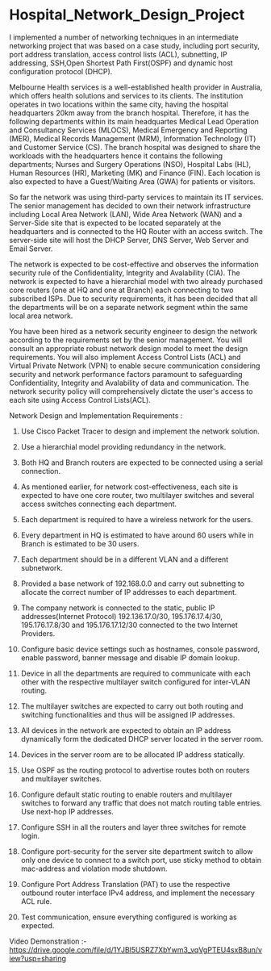# Hospital_Network_Design_Project



I implemented a number of networking techniques in an intermediate networking project that was based on a case study, including port security, port address translation, access control lists (ACL), subnetting, IP addressing, SSH,Open Shortest Path First(OSPF) and dynamic host configuration protocol (DHCP).  




Melbourne Health services is a well-established health provider in Australia, which offers health solutions and services to its clients. The institution operates in two locations within the same city, having the hospital headquarters 20km away from the branch hospital. Therefore, it has the following departments within its main headquartes Medical Lead Operation and Consultancy Services (MLOCS), Medical Emergency and Reporting (MER), Medical Records Management (MRM), Information Technology (IT) and Customer Service (CS). The branch hospital was designed to share the workloads with the headquarters hence it contains the following departments; Nurses and Surgery Operations (NSO), Hospital Labs (HL), Human Resources (HR), Marketing (MK) and Finance (FIN). Each location is also expected to have a Guest/Waiting Area (GWA) for patients or visitors.





So far the network was using third-party services to maintain its IT services. The senior management has decided to own their network infrastructure including Local Area Network (LAN), Wide Area Network (WAN) and a Server-Side site that is expected to be located separately at the headquarters and is connected to the HQ Router with an access switch. The server-side site will host the DHCP Server, DNS Server, Web Server and Email Server.







The network is expected to be cost-effective and observes the information security rule of the Confidentiality, Integrity and Avalability (CIA). The network is expected to have a hierarchial model with two already purchased core routers (one at HQ and one at Branch) each connecting to two subscribed ISPs. Due to security requirements, it has been decided that all the departments will be on a separate network segment wthin the same local area network.





You have been hired as a network security engineer to design the network according to the requirements set by the senior management. You will consult an appropriate robust network design model to meet the design requirements. You will also implement Access Control Lists (ACL) and Virtual Private Network (VPN) to enable secure communication considering security and network performance factors paramount to safeguarding Confidentiality, Integrity and Avalability of data and communication. The network security policy will comprehensively dictate the user's access to each site using Access Control Lists(ACL).







Network Design and Implementation Requirements :







1) Use Cisco Packet Tracer to design and implement the network solution.





2) Use a hierarchial model providing redundancy in the network.





3) Both HQ and Branch routers are expected to be connected using a serial connection.





4) As mentioned earlier, for network cost-effectiveness, each site is expected to have one core router, two multilayer switches and several access switches connecting each department.




5) Each department is required to have a wireless network for the users.





6) Every department in HQ is estimated to have around 60 users while in Branch is estimated to be 30 users.





7) Each department should be in a different VLAN and a different subnetwork.





8) Provided a base network of 192.168.0.0 and carry out subnetting to allocate the correct number of IP addresses to each department.





9) The company network is connected to the static, public IP addresses(Internet Protocol) 192.136.17.0/30, 195.176.17.4/30, 195.176.17.8/30 and 195.176.17.12/30 connected to the two Internet Providers.





10) Configure basic device settings such as hostnames, console password, enable password, banner message and disable IP domain lookup.





11) Device in all the departments are required to communicate with each other with the respective multilayer switch configured for inter-VLAN routing.





12) The multilayer switches are expected to carry out both routing and switching functionalities and thus will be assigned IP addresses.





13) All devices in the network are expected to obtain an IP address dynamically form the dedicated DHCP server located in the server room.





14) Devices in the server room are to be allocated IP address statically.





15) Use OSPF as the routing protocol to advertise routes both on routers and multilayer switches.






16) Configure default static routing to enable routers and multilayer switches to forward any traffic that does not match routing table entries. Use next-hop IP addresses.






17) Configure SSH in all the routers and layer three switches for remote login.






18) Configure port-security for the server site department switch to allow only one device to connect to a switch port, use sticky method to obtain mac-address and violation mode shutdown.






19) Configure Port Address Translation (PAT) to use the respective outbound router interface IPv4 address, and implement the necessary ACL rule.







20) Test communication, ensure everything configured is working as expected.


Video Demonstration :- https://drive.google.com/file/d/1YJBl5USRZ7XbYwm3_vqVgPTEU4sxB8un/view?usp=sharing
